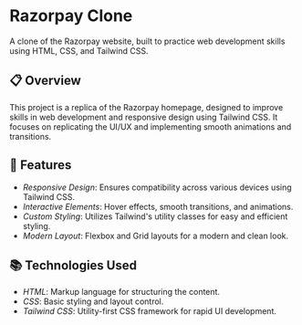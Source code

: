 # Razorpay Clone

A clone of the Razorpay website, built to practice web development skills using HTML, CSS, and Tailwind CSS.

## 📋 Overview

This project is a replica of the Razorpay homepage, designed to improve skills in web development and responsive design using Tailwind CSS. It focuses on replicating the UI/UX and implementing smooth animations and transitions.

## 🌟 Features

- *Responsive Design*: Ensures compatibility across various devices using Tailwind CSS.
- *Interactive Elements*: Hover effects, smooth transitions, and animations.
- *Custom Styling*: Utilizes Tailwind's utility classes for easy and efficient styling.
- *Modern Layout*: Flexbox and Grid layouts for a modern and clean look.

## 📚 Technologies Used

- *HTML*: Markup language for structuring the content.
- *CSS*: Basic styling and layout control.
- *Tailwind CSS*: Utility-first CSS framework for rapid UI development.
